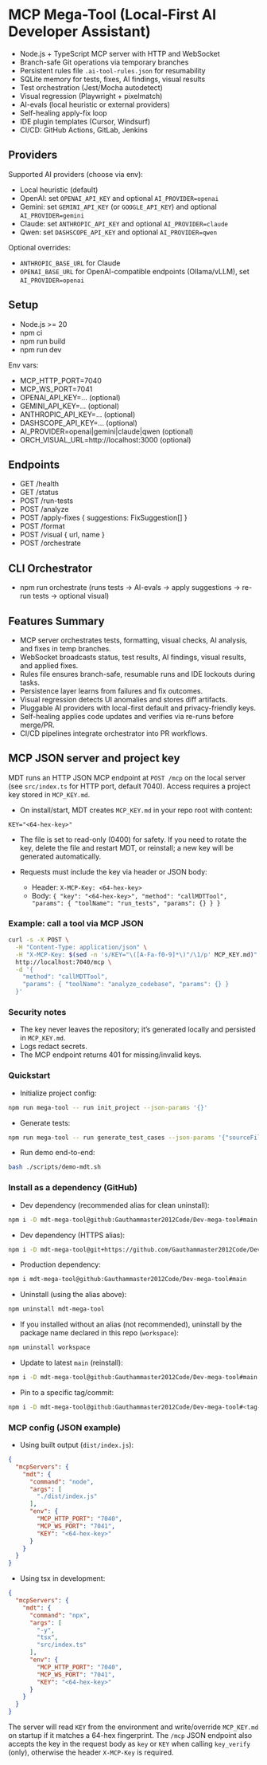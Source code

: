 # MCP Mega-Tool (Local-First AI Developer Assistant)

- Node.js + TypeScript MCP server with HTTP and WebSocket
- Branch-safe Git operations via temporary branches
- Persistent rules file `.ai-tool-rules.json` for resumability
- SQLite memory for tests, fixes, AI findings, visual results
- Test orchestration (Jest/Mocha autodetect)
- Visual regression (Playwright + pixelmatch)
- AI-evals (local heuristic or external providers)
- Self-healing apply-fix loop
- IDE plugin templates (Cursor, Windsurf)
- CI/CD: GitHub Actions, GitLab, Jenkins

## Providers
Supported AI providers (choose via env):
- Local heuristic (default)
- OpenAI: set `OPENAI_API_KEY` and optional `AI_PROVIDER=openai`
- Gemini: set `GEMINI_API_KEY` (or `GOOGLE_API_KEY`) and optional `AI_PROVIDER=gemini`
- Claude: set `ANTHROPIC_API_KEY` and optional `AI_PROVIDER=claude`
- Qwen: set `DASHSCOPE_API_KEY` and optional `AI_PROVIDER=qwen`

Optional overrides:
- `ANTHROPIC_BASE_URL` for Claude
- `OPENAI_BASE_URL` for OpenAI-compatible endpoints (Ollama/vLLM), set `AI_PROVIDER=openai`

## Setup

- Node.js >= 20
- npm ci
- npm run build
- npm run dev

Env vars:
- MCP_HTTP_PORT=7040
- MCP_WS_PORT=7041
- OPENAI_API_KEY=... (optional)
- GEMINI_API_KEY=... (optional)
- ANTHROPIC_API_KEY=... (optional)
- DASHSCOPE_API_KEY=... (optional)
- AI_PROVIDER=openai|gemini|claude|qwen (optional)
- ORCH_VISUAL_URL=http://localhost:3000 (optional)

## Endpoints
- GET /health
- GET /status
- POST /run-tests
- POST /analyze
- POST /apply-fixes { suggestions: FixSuggestion[] }
- POST /format
- POST /visual { url, name }
- POST /orchestrate

## CLI Orchestrator
- npm run orchestrate (runs tests -> AI-evals -> apply suggestions -> re-run tests -> optional visual)

## Features Summary
- MCP server orchestrates tests, formatting, visual checks, AI analysis, and fixes in temp branches.
- WebSocket broadcasts status, test results, AI findings, visual results, and applied fixes.
- Rules file ensures branch-safe, resumable runs and IDE lockouts during tasks.
- Persistence layer learns from failures and fix outcomes.
- Visual regression detects UI anomalies and stores diff artifacts.
- Pluggable AI providers with local-first default and privacy-friendly keys.
- Self-healing applies code updates and verifies via re-runs before merge/PR.
- CI/CD pipelines integrate orchestrator into PR workflows.

## MCP JSON server and project key

MDT runs an HTTP JSON MCP endpoint at `POST /mcp` on the local server (see `src/index.ts` for HTTP port, default 7040). Access requires a project key stored in `MCP_KEY.md`.

- On install/start, MDT creates `MCP_KEY.md` in your repo root with content:

```
KEY="<64-hex-key>"
```

- The file is set to read-only (0400) for safety. If you need to rotate the key, delete the file and restart MDT, or reinstall; a new key will be generated automatically.

- Requests must include the key via header or JSON body:
  - Header: `X-MCP-Key: <64-hex-key>`
  - Body: `{ "key": "<64-hex-key>", "method": "callMDTTool", "params": { "toolName": "run_tests", "params": {} } }`

### Example: call a tool via MCP JSON

```bash
curl -s -X POST \
  -H "Content-Type: application/json" \
  -H "X-MCP-Key: $(sed -n 's/KEY="\([A-Fa-f0-9]*\)"/\1/p' MCP_KEY.md)" \
  http://localhost:7040/mcp \
  -d '{
    "method": "callMDTTool",
    "params": { "toolName": "analyze_codebase", "params": {} }
  }'
```

### Security notes
- The key never leaves the repository; it’s generated locally and persisted in `MCP_KEY.md`.
- Logs redact secrets.
- The MCP endpoint returns 401 for missing/invalid keys.

### Quickstart

- Initialize project config:
```bash
npm run mega-tool -- run init_project --json-params '{}'
```

- Generate tests:
```bash
npm run mega-tool -- run generate_test_cases --json-params '{"sourceFiles":["src/index.ts"]}'
```

- Run demo end-to-end:
```bash
bash ./scripts/demo-mdt.sh
```

### Install as a dependency (GitHub)

- Dev dependency (recommended alias for clean uninstall):
```bash
npm i -D mdt-mega-tool@github:Gauthammaster2012Code/Dev-mega-tool#main
```

- Dev dependency (HTTPS alias):
```bash
npm i -D mdt-mega-tool@git+https://github.com/Gauthammaster2012Code/Dev-mega-tool.git#main
```

- Production dependency:
```bash
npm i mdt-mega-tool@github:Gauthammaster2012Code/Dev-mega-tool#main
```

- Uninstall (using the alias above):
```bash
npm uninstall mdt-mega-tool
```

- If you installed without an alias (not recommended), uninstall by the package name declared in this repo (`workspace`):
```bash
npm uninstall workspace
```

- Update to latest `main` (reinstall):
```bash
npm i -D mdt-mega-tool@github:Gauthammaster2012Code/Dev-mega-tool#main
```

- Pin to a specific tag/commit:
```bash
npm i -D mdt-mega-tool@github:Gauthammaster2012Code/Dev-mega-tool#<tag-or-commit>
```

### MCP config (JSON example)

- Using built output (`dist/index.js`):
```json
{
  "mcpServers": {
    "mdt": {
      "command": "node",
      "args": [
        "./dist/index.js"
      ],
      "env": {
        "MCP_HTTP_PORT": "7040",
        "MCP_WS_PORT": "7041",
        "KEY": "<64-hex-key>"
      }
    }
  }
}
```

- Using tsx in development:
```json
{
  "mcpServers": {
    "mdt": {
      "command": "npx",
      "args": [
        "-y",
        "tsx",
        "src/index.ts"
      ],
      "env": {
        "MCP_HTTP_PORT": "7040",
        "MCP_WS_PORT": "7041",
        "KEY": "<64-hex-key>"
      }
    }
  }
}
```

The server will read `KEY` from the environment and write/override `MCP_KEY.md` on startup if it matches a 64-hex fingerprint. The `/mcp` JSON endpoint also accepts the key in the request body as `key` or `KEY` when calling `key_verify` (only), otherwise the header `X-MCP-Key` is required.